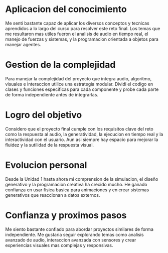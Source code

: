 # Aplicacion del conocimiento  
Me senti bastante capaz de aplicar los diversos conceptos y tecnicas aprendidos a lo largo del curso para resolver este reto final. Los temas que me resultaron mas utiles fueron el analisis de audio en tiempo real, el manejo de fuerzas y sistemas, y la programacion orientada a objetos para manejar agentes.

# Gestion de la complejidad  
Para manejar la complejidad del proyecto que integra audio, algoritmo, visuales e interaccion utilice una estrategia modular. Dividi el codigo en clases y funciones especificas para cada componente y probe cada parte de forma independiente antes de integrarlas.

# Logro del objetivo  
Considero que el proyecto final cumple con los requisitos clave del reto como la respuesta al audio, la generatividad, la ejecucion en tiempo real y la interactividad con el usuario. Aun asi siempre hay espacio para mejorar la fluidez y la sutilidad de la respuesta visual.

# Evolucion personal  
Desde la Unidad 1 hasta ahora mi comprension de la simulacion, el diseño generativo y la programacion creativa ha crecido mucho. He ganado confianza en usar fisica basica para animaciones y en crear sistemas generativos que reaccionan a datos externos.

# Confianza y proximos pasos  
Me siento bastante confiado para abordar proyectos similares de forma independiente. Me gustaria seguir explorando temas como analisis avanzado de audio, interaccion avanzada con sensores y crear experiencias visuales mas complejas y responsivas.

